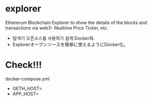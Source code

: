 # explorer
Ethererum Blockchain Explorer to show the details of the blocks and transactions via web3- Realtime Price Ticker, etc.

- 탐색기 오픈소스를 사용하기 쉽게 Docker화.
- Explorerオープンソースを簡単に使えるようにDocker化。

# Check!!!
docker-compose.yml
- GETH_HOST=<IP>
- APP_HOST=<DOCKER CONTAINER IP>
